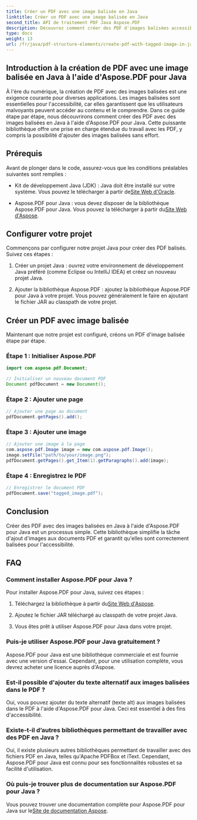 ```yaml
---
title: Créer un PDF avec une image balisée en Java
linktitle: Créer un PDF avec une image balisée en Java
second_title: API de traitement PDF Java Aspose.PDF
description: Découvrez comment créer des PDF d'images balisées accessibles en Java à l'aide d'Aspose.PDF pour Java. Suivez notre guide étape par étape pour une génération de PDF fluide.
type: docs
weight: 13
url: /fr/java/pdf-structure-elements/create-pdf-with-tagged-image-in-java/
---
```


## Introduction à la création de PDF avec une image balisée en Java à l'aide d'Aspose.PDF pour Java

À l'ère du numérique, la création de PDF avec des images balisées est une exigence courante pour diverses applications. Les images balisées sont essentielles pour l'accessibilité, car elles garantissent que les utilisateurs malvoyants peuvent accéder au contenu et le comprendre. Dans ce guide étape par étape, nous découvrirons comment créer des PDF avec des images balisées en Java à l'aide d'Aspose.PDF pour Java. Cette puissante bibliothèque offre une prise en charge étendue du travail avec les PDF, y compris la possibilité d'ajouter des images balisées sans effort.

## Prérequis

Avant de plonger dans le code, assurez-vous que les conditions préalables suivantes sont remplies :

-  Kit de développement Java (JDK) : Java doit être installé sur votre système. Vous pouvez le télécharger à partir de[Site Web d'Oracle](https://www.oracle.com/java/technologies/javase-downloads.html).

-  Aspose.PDF pour Java : vous devez disposer de la bibliothèque Aspose.PDF pour Java. Vous pouvez la télécharger à partir du[Site Web d'Aspose](https://releases.aspose.com/pdf/java/).

## Configurer votre projet

Commençons par configurer notre projet Java pour créer des PDF balisés. Suivez ces étapes :

1. Créer un projet Java : ouvrez votre environnement de développement Java préféré (comme Eclipse ou IntelliJ IDEA) et créez un nouveau projet Java.

2. Ajouter la bibliothèque Aspose.PDF : ajoutez la bibliothèque Aspose.PDF pour Java à votre projet. Vous pouvez généralement le faire en ajoutant le fichier JAR au classpath de votre projet.

## Créer un PDF avec image balisée

Maintenant que notre projet est configuré, créons un PDF d'image balisée étape par étape.

### Étape 1 : Initialiser Aspose.PDF

```java
import com.aspose.pdf.Document;

// Initialiser un nouveau document PDF
Document pdfDocument = new Document();
```

### Étape 2 : Ajouter une page

```java
// Ajouter une page au document
pdfDocument.getPages().add();
```

### Étape 3 : Ajouter une image

```java
// Ajouter une image à la page
com.aspose.pdf.Image image = new com.aspose.pdf.Image();
image.setFile("path/to/your/image.png");
pdfDocument.getPages().get_Item(1).getParagraphs().add(image);
```

### Étape 4 : Enregistrez le PDF

```java
// Enregistrer le document PDF
pdfDocument.save("tagged_image.pdf");
```

## Conclusion

Créer des PDF avec des images balisées en Java à l'aide d'Aspose.PDF pour Java est un processus simple. Cette bibliothèque simplifie la tâche d'ajout d'images aux documents PDF et garantit qu'elles sont correctement balisées pour l'accessibilité.

## FAQ

### Comment installer Aspose.PDF pour Java ?

Pour installer Aspose.PDF pour Java, suivez ces étapes :

1.  Téléchargez la bibliothèque à partir du[Site Web d'Aspose](https://releases.aspose.com/pdf/java/).

2. Ajoutez le fichier JAR téléchargé au classpath de votre projet Java.

3. Vous êtes prêt à utiliser Aspose.PDF pour Java dans votre projet.

### Puis-je utiliser Aspose.PDF pour Java gratuitement ?

Aspose.PDF pour Java est une bibliothèque commerciale et est fournie avec une version d'essai. Cependant, pour une utilisation complète, vous devrez acheter une licence auprès d'Aspose.

### Est-il possible d'ajouter du texte alternatif aux images balisées dans le PDF ?

Oui, vous pouvez ajouter du texte alternatif (texte alt) aux images balisées dans le PDF à l'aide d'Aspose.PDF pour Java. Ceci est essentiel à des fins d'accessibilité.

### Existe-t-il d’autres bibliothèques permettant de travailler avec des PDF en Java ?

Oui, il existe plusieurs autres bibliothèques permettant de travailler avec des fichiers PDF en Java, telles qu'Apache PDFBox et iText. Cependant, Aspose.PDF pour Java est connu pour ses fonctionnalités robustes et sa facilité d'utilisation.

### Où puis-je trouver plus de documentation sur Aspose.PDF pour Java ?

 Vous pouvez trouver une documentation complète pour Aspose.PDF pour Java sur le[Site de documentation Aspose](https://reference.aspose.com/pdf/java/).